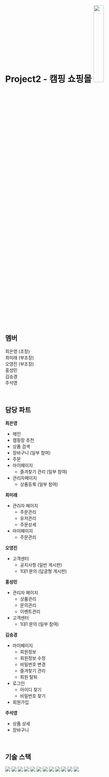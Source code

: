 # Project2 - 캠핑 쇼핑몰 <img width="25%" src="https://user-images.githubusercontent.com/70963337/163681499-ff3e4fa9-8d14-4a03-affe-70dc45c803a3.png"/>

<br>

## 멤버  
최은영 (조장)  
최미래 (부조장)  
오영진 (부조장)  
홍성민  
김승경  
주석영  

<br>

## 담당 파트
**최은영**  
- 메인
- 캠핑장 추천
- 상품 검색
- 장바구니 (일부 참여)
- 주문 
- 마이페이지
  - 즐겨찾기 관리 (일부 참여)
- 관리자페이지
  - 상품등록 (일부 참여)

**최미래**
- 관리자 페이지
  - 주문관리
  - 유저관리
  - 주문상세
- 마이페이지
  - 주문관리

**오영진**
- 고객센터
  - 공지사항 (일반 게시판)
  - 1대1 문의 (답글형 게시판) 

**홍성민**
- 관리자 페이지 
  - 상품관리
  - 문의관리
  - 이벤트관리
- 고객센터
  - 1대1 문의 (일부 참여)

**김승경**  
- 마이페이지
  - 회원정보
  - 회원정보 수정
  - 비밀번호 변경
  - 즐겨찾기 관리
  - 회원 탈퇴
- 로그인
  - 아이디 찾기
  - 비밀번호 찾기
- 회원가입 

**주석영**
- 상품 상세
- 장바구니

<br>

## 기술 스택  
<img src="https://img.shields.io/badge/Spring-6DB33F?style=flat&logo=Spring&logoColor=white"/> <img src="https://img.shields.io/badge/Java-007396?style=flat&logo=Java&logoColor=white"/> <img src="https://img.shields.io/badge/Vue.js-4FC08D?style=flat&logo=Vue.js&logoColor=white"/> <img src="https://img.shields.io/badge/HTML5-E34F26?style=flat&logo=HTML5&logoColor=white"/> <img src="https://img.shields.io/badge/CSS3-1572B6?style=flat&logo=CSS3&logoColor=white"/> <img src="https://img.shields.io/badge/JavaScript-F7DF1E?style=flat&logo=JavaScript&logoColor=white"/> <img src="https://img.shields.io/badge/JSP-FE642E?style=flat&logo=JSP&logoColor=white"/> <img src="https://img.shields.io/badge/JQuery-0769AD?style=flat&logo=JQuery&logoColor=white"/> <img src="https://img.shields.io/badge/AJAX-2E64FE?style=flat&logo=AJAX&logoColor=white"/> <img src="https://img.shields.io/badge/Eclipse IDE-2C2255?style=flat&logo=Eclipse IDE&logoColor=white"/> <img src="https://img.shields.io/badge/Oracle-F80000?style=flat&logo=Oracle&logoColor=white"/> <img src="https://img.shields.io/badge/Github-181717?style=flat&logo=github&logoColor=white"/>
